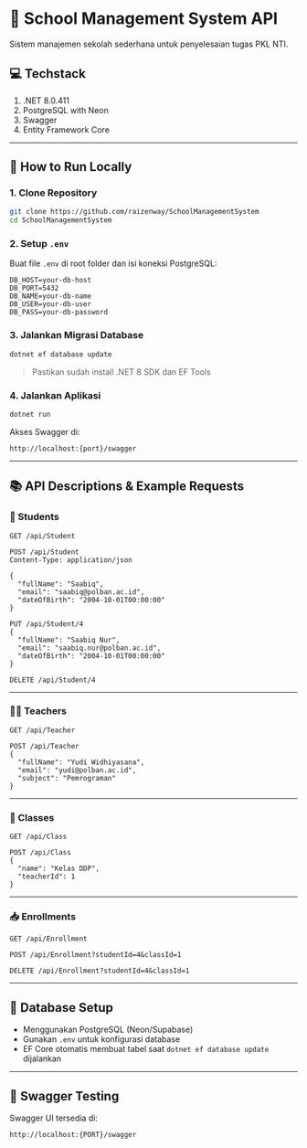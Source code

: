 # 🏫 School Management System API

Sistem manajemen sekolah sederhana untuk penyelesaian tugas PKL NTI.

## 💻 Techstack
1. .NET 8.0.411
2. PostgreSQL with Neon 
3. Swagger
4. Entity Framework Core

---

## 🚀 How to Run Locally

### 1. Clone Repository

```bash
git clone https://github.com/raizenway/SchoolManagementSystem
cd SchoolManagementSystem
```

### 2. Setup `.env`

Buat file `.env` di root folder dan isi koneksi PostgreSQL:

```env
DB_HOST=your-db-host
DB_PORT=5432
DB_NAME=your-db-name
DB_USER=your-db-user
DB_PASS=your-db-password
```

### 3. Jalankan Migrasi Database

```bash
dotnet ef database update
```

> Pastikan sudah install .NET 8 SDK dan EF Tools

### 4. Jalankan Aplikasi

```bash
dotnet run
```

Akses Swagger di:
```
http://localhost:{port}/swagger
```

---

## 📚 API Descriptions & Example Requests

### 📌 Students

```http
GET /api/Student
```

```http
POST /api/Student
Content-Type: application/json

{
  "fullName": "Saabiq",
  "email": "saabiq@polban.ac.id",
  "dateOfBirth": "2004-10-01T00:00:00"
}
```

```http
PUT /api/Student/4
{
  "fullName": "Saabiq Nur",
  "email": "saabiq.nur@polban.ac.id",
  "dateOfBirth": "2004-10-01T00:00:00"
}
```

```http
DELETE /api/Student/4
```

---

### 👨‍🏫 Teachers

```http
GET /api/Teacher
```

```http
POST /api/Teacher
{
  "fullName": "Yudi Widhiyasana",
  "email": "yudi@polban.ac.id",
  "subject": "Pemrograman"
}
```

---

### 🏫 Classes

```http
GET /api/Class
```

```http
POST /api/Class
{
  "name": "Kelas DDP",
  "teacherId": 1
}
```

---

### 📥 Enrollments

```http
GET /api/Enrollment
```

```http
POST /api/Enrollment?studentId=4&classId=1
```

```http
DELETE /api/Enrollment?studentId=4&classId=1
```

---

## 🧱 Database Setup

- Menggunakan PostgreSQL (Neon/Supabase)
- Gunakan `.env` untuk konfigurasi database
- EF Core otomatis membuat tabel saat `dotnet ef database update` dijalankan

---

## 🧪 Swagger Testing

Swagger UI tersedia di:
```
http://localhost:{PORT}/swagger
```
